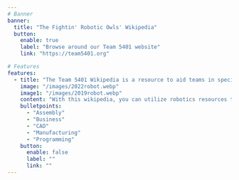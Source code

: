 ```yaml
---
# Banner
banner:
  title: "The Fightin' Robotic Owls' Wikipedia"
  button:
    enable: true
    label: "Browse around our Team 5401 website"
    link: "https://team5401.org"

# Features
features:
  - title: "The Team 5401 Wikipedia is a resource to aid teams in specialized tasks."
    image: "/images/2022robot.webp"
    image1: "/images/2019robot.webp"
    content: "With this wikipedia, you can utilize robotics resources to aid in robot construction and function. Use our search features to find detailed documentation, or scroll through each sub-teams' resources."
    bulletpoints:
      - "Assembly"
      - "Business"
      - "CAD"
      - "Manufacturing"
      - "Programming"
    button:
      enable: false
      label: ""
      link: ""
---
```

